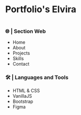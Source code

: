 # Portfolio's Elvira
<img src="https://raw.githubusercontent.com/elvirafimansyah/portfolio/master/img/pt.png" alt="">

### 🌐 | Section Web
- Home
- About 
- Projects
- Skills
- Contact

### 🛠️ | Languages and Tools
- HTML & CSS
- VanillaJS
- Bootstrap
- Figma
